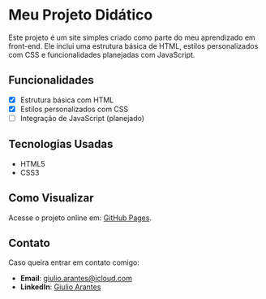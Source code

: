 # Meu Projeto Didático

Este projeto é um site simples criado como parte do meu aprendizado em front-end. Ele inclui uma estrutura básica de HTML, estilos personalizados com CSS e funcionalidades planejadas com JavaScript.

## Funcionalidades

- [x] Estrutura básica com HTML
- [x] Estilos personalizados com CSS
- [ ] Integração de JavaScript (planejado)

## Tecnologias Usadas

- HTML5
- CSS3

## Como Visualizar

Acesse o projeto online em: [GitHub Pages](https://giulioarantes.github.io/meu-projeto-didatico/).

## Contato

Caso queira entrar em contato comigo:

- **Email**: giulio.arantes@icloud.com
- **LinkedIn**: [Giulio Arantes](https://linkedin.com/in/giulio-arantes)
